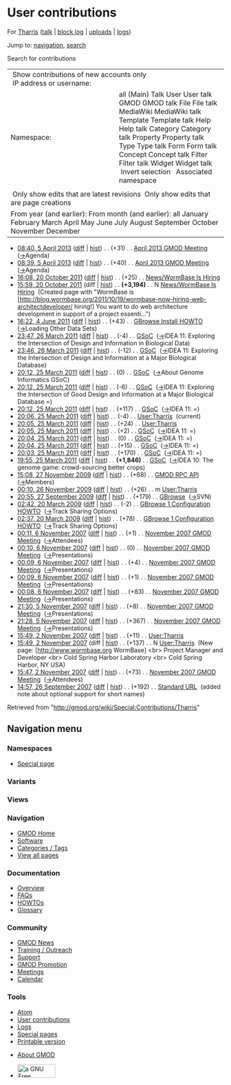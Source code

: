 <div id="mw-page-base" class="noprint">

</div>

<div id="mw-head-base" class="noprint">

</div>

<div id="content" class="mw-body" role="main">

<span id="top"></span>

<div id="mw-js-message" style="display:none;">

</div>



# <span dir="auto">User contributions</span>

<div id="bodyContent">

<div id="contentSub">

For [Tharris](/wiki/User:Tharris "User:Tharris") (<a
href="/mediawiki/index.php?title=User_talk:Tharris&amp;action=edit&amp;redlink=1"
class="new" title="User talk:Tharris (page does not exist)">talk</a> \|
[block
log](/mediawiki/index.php?title=Special:Log/block&page=User%3ATharris "Special:Log/block")
\|
[uploads](/wiki/Special:ListFiles/Tharris "Special:ListFiles/Tharris")
\| [logs](/wiki/Special:Log/Tharris "Special:Log/Tharris"))

</div>

<div id="jump-to-nav" class="mw-jump">

Jump to: [navigation](#mw-navigation), [search](#p-search)

</div>

<div id="mw-content-text">

Search for contributions

<table class="mw-contributions-table">
<colgroup>
<col style="width: 50%" />
<col style="width: 50%" />
</colgroup>
<tbody>
<tr class="odd">
<td colspan="2"> Show contributions of new accounts only<br />
 IP address or username:</td>
</tr>
<tr class="even">
<td class="mw-label">Namespace:</td>
<td>all (Main) Talk User User talk GMOD GMOD talk File File talk
MediaWiki MediaWiki talk Template Template talk Help Help talk Category
Category talk Property Property talk Type Type talk Form Form talk
Concept Concept talk Filter Filter talk Widget Widget talk  
 Invert selection 
 Associated namespace </td>
</tr>
<tr class="odd">
<td colspan="2"></td>
</tr>
<tr class="even">
<td colspan="2"> Only show edits that are latest revisions
 Only show edits that are page creations</td>
</tr>
<tr class="odd">
<td colspan="2">From year (and earlier): From month (and earlier): all
January February March April May June July August September October
November December</td>
</tr>
</tbody>
</table>

- <a
  href="/mediawiki/index.php?title=April_2013_GMOD_Meeting&amp;oldid=23386"
  class="mw-changeslist-date" title="April 2013 GMOD Meeting">08:40, 5
  April 2013</a>
  ([diff](/mediawiki/index.php?title=April_2013_GMOD_Meeting&diff=prev&oldid=23386 "April 2013 GMOD Meeting")
  \|
  [hist](/mediawiki/index.php?title=April_2013_GMOD_Meeting&action=history "April 2013 GMOD Meeting"))
  <span class="mw-changeslist-separator">. .</span>
  <span class="mw-plusminus-pos" dir="ltr"
  title="6,387 bytes after change">(+31)</span>‎
  <span class="mw-changeslist-separator">. .</span>
  <a href="/wiki/April_2013_GMOD_Meeting" class="mw-contributions-title"
  title="April 2013 GMOD Meeting">April 2013 GMOD Meeting</a> ‎
  <span class="comment">([→](/wiki/April_2013_GMOD_Meeting#Agenda "April 2013 GMOD Meeting")‎<span dir="auto"><span class="autocomment">Agenda</span></span>)</span>
- <a
  href="/mediawiki/index.php?title=April_2013_GMOD_Meeting&amp;oldid=23385"
  class="mw-changeslist-date" title="April 2013 GMOD Meeting">08:39, 5
  April 2013</a>
  ([diff](/mediawiki/index.php?title=April_2013_GMOD_Meeting&diff=prev&oldid=23385 "April 2013 GMOD Meeting")
  \|
  [hist](/mediawiki/index.php?title=April_2013_GMOD_Meeting&action=history "April 2013 GMOD Meeting"))
  <span class="mw-changeslist-separator">. .</span>
  <span class="mw-plusminus-pos" dir="ltr"
  title="6,356 bytes after change">(+40)</span>‎
  <span class="mw-changeslist-separator">. .</span>
  <a href="/wiki/April_2013_GMOD_Meeting" class="mw-contributions-title"
  title="April 2013 GMOD Meeting">April 2013 GMOD Meeting</a> ‎
  <span class="comment">([→](/wiki/April_2013_GMOD_Meeting#Agenda "April 2013 GMOD Meeting")‎<span dir="auto"><span class="autocomment">Agenda</span></span>)</span>
- <a
  href="/mediawiki/index.php?title=News/WormBase_Is_Hiring&amp;oldid=19318"
  class="mw-changeslist-date" title="News/WormBase Is Hiring">16:08, 20
  October 2011</a>
  ([diff](/mediawiki/index.php?title=News/WormBase_Is_Hiring&diff=prev&oldid=19318 "News/WormBase Is Hiring")
  \|
  [hist](/mediawiki/index.php?title=News/WormBase_Is_Hiring&action=history "News/WormBase Is Hiring"))
  <span class="mw-changeslist-separator">. .</span>
  <span class="mw-plusminus-pos" dir="ltr"
  title="3,219 bytes after change">(+25)</span>‎
  <span class="mw-changeslist-separator">. .</span>
  <a href="/wiki/News/WormBase_Is_Hiring" class="mw-contributions-title"
  title="News/WormBase Is Hiring">News/WormBase Is Hiring</a> ‎
- <a
  href="/mediawiki/index.php?title=News/WormBase_Is_Hiring&amp;oldid=19317"
  class="mw-changeslist-date" title="News/WormBase Is Hiring">15:59, 20
  October 2011</a> (diff \|
  [hist](/mediawiki/index.php?title=News/WormBase_Is_Hiring&action=history "News/WormBase Is Hiring"))
  <span class="mw-changeslist-separator">. .</span> **(+3,194)**‎
  <span class="mw-changeslist-separator">. .</span> N
  <a href="/wiki/News/WormBase_Is_Hiring" class="mw-contributions-title"
  title="News/WormBase Is Hiring">News/WormBase Is Hiring</a> ‎
  <span class="comment">(Created page with "WormBase is
  \[http://blog.wormbase.org/2011/10/19/wormbase-now-hiring-web-architectdeveloper/
  hiring!\] You want to do web architecture development in support of a
  project essenti…")</span>
- <a
  href="/mediawiki/index.php?title=GBrowse_Install_HOWTO&amp;oldid=17910"
  class="mw-changeslist-date" title="GBrowse Install HOWTO">16:22, 4 June
  2011</a>
  ([diff](/mediawiki/index.php?title=GBrowse_Install_HOWTO&diff=prev&oldid=17910 "GBrowse Install HOWTO")
  \|
  [hist](/mediawiki/index.php?title=GBrowse_Install_HOWTO&action=history "GBrowse Install HOWTO"))
  <span class="mw-changeslist-separator">. .</span>
  <span class="mw-plusminus-pos" dir="ltr"
  title="35,297 bytes after change">(+43)</span>‎
  <span class="mw-changeslist-separator">. .</span>
  <a href="/wiki/GBrowse_Install_HOWTO" class="mw-contributions-title"
  title="GBrowse Install HOWTO">GBrowse Install HOWTO</a> ‎
  <span class="comment">([→](/wiki/GBrowse_Install_HOWTO#Loading_Other_Data_Sets "GBrowse Install HOWTO")‎<span dir="auto"><span class="autocomment">Loading
  Other Data Sets</span></span>)</span>
- <a href="/mediawiki/index.php?title=GSoC&amp;oldid=17461"
  class="mw-changeslist-date" title="GSoC">23:47, 26 March 2011</a>
  ([diff](/mediawiki/index.php?title=GSoC&diff=prev&oldid=17461 "GSoC")
  \| [hist](/mediawiki/index.php?title=GSoC&action=history "GSoC"))
  <span class="mw-changeslist-separator">. .</span>
  <span class="mw-plusminus-neg" dir="ltr"
  title="18,213 bytes after change">(-4)</span>‎
  <span class="mw-changeslist-separator">. .</span>
  <a href="/wiki/GSoC" class="mw-contributions-title"
  title="GSoC">GSoC</a> ‎
  <span class="comment">([→](/wiki/GSoC#IDEA_11:_Exploring_the_Intersection_of_Design_and_Information_in_Biological_Data "GSoC")‎<span dir="auto"><span class="autocomment">IDEA
  11: Exploring the Intersection of Design and Information in Biological
  Data</span></span>)</span>
- <a href="/mediawiki/index.php?title=GSoC&amp;oldid=17460"
  class="mw-changeslist-date" title="GSoC">23:46, 26 March 2011</a>
  ([diff](/mediawiki/index.php?title=GSoC&diff=prev&oldid=17460 "GSoC")
  \| [hist](/mediawiki/index.php?title=GSoC&action=history "GSoC"))
  <span class="mw-changeslist-separator">. .</span>
  <span class="mw-plusminus-neg" dir="ltr"
  title="18,217 bytes after change">(-12)</span>‎
  <span class="mw-changeslist-separator">. .</span>
  <a href="/wiki/GSoC" class="mw-contributions-title"
  title="GSoC">GSoC</a> ‎
  <span class="comment">([→](/wiki/GSoC#IDEA_11:_Exploring_the_Intersection_of_Design_and_Information_at_a_Major_Biological_Database "GSoC")‎<span dir="auto"><span class="autocomment">IDEA
  11: Exploring the Intersection of Design and Information at a Major
  Biological Database</span></span>)</span>
- <a href="/mediawiki/index.php?title=GSoC&amp;oldid=17451"
  class="mw-changeslist-date" title="GSoC">20:12, 25 March 2011</a>
  ([diff](/mediawiki/index.php?title=GSoC&diff=prev&oldid=17451 "GSoC")
  \| [hist](/mediawiki/index.php?title=GSoC&action=history "GSoC"))
  <span class="mw-changeslist-separator">. .</span>
  <span class="mw-plusminus-null" dir="ltr"
  title="18,229 bytes after change">(0)</span>‎
  <span class="mw-changeslist-separator">. .</span>
  <a href="/wiki/GSoC" class="mw-contributions-title"
  title="GSoC">GSoC</a> ‎
  <span class="comment">([→](/wiki/GSoC#About_Genome_Informatics_GSoC "GSoC")‎<span dir="auto"><span class="autocomment">About
  Genome Informatics GSoC</span></span>)</span>
- <a href="/mediawiki/index.php?title=GSoC&amp;oldid=17450"
  class="mw-changeslist-date" title="GSoC">20:12, 25 March 2011</a>
  ([diff](/mediawiki/index.php?title=GSoC&diff=prev&oldid=17450 "GSoC")
  \| [hist](/mediawiki/index.php?title=GSoC&action=history "GSoC"))
  <span class="mw-changeslist-separator">. .</span>
  <span class="mw-plusminus-neg" dir="ltr"
  title="18,229 bytes after change">(-6)</span>‎
  <span class="mw-changeslist-separator">. .</span>
  <a href="/wiki/GSoC" class="mw-contributions-title"
  title="GSoC">GSoC</a> ‎
  <span class="comment">([→](/wiki/GSoC#IDEA_11:_Exploring_the_Intersection_of_Good_Design_and_Information_at_a_Major_Biological_Database_.3D "GSoC")‎<span dir="auto"><span class="autocomment">IDEA
  11: Exploring the Intersection of Good Design and Information at a
  Major Biological Database =</span></span>)</span>
- <a href="/mediawiki/index.php?title=GSoC&amp;oldid=17449"
  class="mw-changeslist-date" title="GSoC">20:12, 25 March 2011</a>
  ([diff](/mediawiki/index.php?title=GSoC&diff=prev&oldid=17449 "GSoC")
  \| [hist](/mediawiki/index.php?title=GSoC&action=history "GSoC"))
  <span class="mw-changeslist-separator">. .</span>
  <span class="mw-plusminus-pos" dir="ltr"
  title="18,235 bytes after change">(+117)</span>‎
  <span class="mw-changeslist-separator">. .</span>
  <a href="/wiki/GSoC" class="mw-contributions-title"
  title="GSoC">GSoC</a> ‎
  <span class="comment">([→](/wiki/GSoC#IDEA_11:_.3D "GSoC")‎<span dir="auto"><span class="autocomment">IDEA
  11: =</span></span>)</span>
- <a href="/mediawiki/index.php?title=User:Tharris&amp;oldid=17448"
  class="mw-changeslist-date" title="User:Tharris">20:06, 25 March
  2011</a>
  ([diff](/mediawiki/index.php?title=User:Tharris&diff=prev&oldid=17448 "User:Tharris")
  \|
  [hist](/mediawiki/index.php?title=User:Tharris&action=history "User:Tharris"))
  <span class="mw-changeslist-separator">. .</span>
  <span class="mw-plusminus-neg" dir="ltr"
  title="194 bytes after change">(-4)</span>‎
  <span class="mw-changeslist-separator">. .</span>
  <a href="/wiki/User:Tharris" class="mw-contributions-title"
  title="User:Tharris">User:Tharris</a> ‎
  <span class="mw-uctop">(current)</span>
- <a href="/mediawiki/index.php?title=User:Tharris&amp;oldid=17447"
  class="mw-changeslist-date" title="User:Tharris">20:05, 25 March
  2011</a>
  ([diff](/mediawiki/index.php?title=User:Tharris&diff=prev&oldid=17447 "User:Tharris")
  \|
  [hist](/mediawiki/index.php?title=User:Tharris&action=history "User:Tharris"))
  <span class="mw-changeslist-separator">. .</span>
  <span class="mw-plusminus-pos" dir="ltr"
  title="198 bytes after change">(+24)</span>‎
  <span class="mw-changeslist-separator">. .</span>
  <a href="/wiki/User:Tharris" class="mw-contributions-title"
  title="User:Tharris">User:Tharris</a> ‎
- <a href="/mediawiki/index.php?title=GSoC&amp;oldid=17446"
  class="mw-changeslist-date" title="GSoC">20:05, 25 March 2011</a>
  ([diff](/mediawiki/index.php?title=GSoC&diff=prev&oldid=17446 "GSoC")
  \| [hist](/mediawiki/index.php?title=GSoC&action=history "GSoC"))
  <span class="mw-changeslist-separator">. .</span>
  <span class="mw-plusminus-pos" dir="ltr"
  title="18,118 bytes after change">(+2)</span>‎
  <span class="mw-changeslist-separator">. .</span>
  <a href="/wiki/GSoC" class="mw-contributions-title"
  title="GSoC">GSoC</a> ‎
  <span class="comment">([→](/wiki/GSoC#IDEA_11:_.3D "GSoC")‎<span dir="auto"><span class="autocomment">IDEA
  11: =</span></span>)</span>
- <a href="/mediawiki/index.php?title=GSoC&amp;oldid=17445"
  class="mw-changeslist-date" title="GSoC">20:04, 25 March 2011</a>
  ([diff](/mediawiki/index.php?title=GSoC&diff=prev&oldid=17445 "GSoC")
  \| [hist](/mediawiki/index.php?title=GSoC&action=history "GSoC"))
  <span class="mw-changeslist-separator">. .</span>
  <span class="mw-plusminus-null" dir="ltr"
  title="18,116 bytes after change">(0)</span>‎
  <span class="mw-changeslist-separator">. .</span>
  <a href="/wiki/GSoC" class="mw-contributions-title"
  title="GSoC">GSoC</a> ‎
  <span class="comment">([→](/wiki/GSoC#IDEA_11:_.3D "GSoC")‎<span dir="auto"><span class="autocomment">IDEA
  11: =</span></span>)</span>
- <a href="/mediawiki/index.php?title=GSoC&amp;oldid=17444"
  class="mw-changeslist-date" title="GSoC">20:04, 25 March 2011</a>
  ([diff](/mediawiki/index.php?title=GSoC&diff=prev&oldid=17444 "GSoC")
  \| [hist](/mediawiki/index.php?title=GSoC&action=history "GSoC"))
  <span class="mw-changeslist-separator">. .</span>
  <span class="mw-plusminus-pos" dir="ltr"
  title="18,116 bytes after change">(+15)</span>‎
  <span class="mw-changeslist-separator">. .</span>
  <a href="/wiki/GSoC" class="mw-contributions-title"
  title="GSoC">GSoC</a> ‎
  <span class="comment">([→](/wiki/GSoC#IDEA_11:_.3D "GSoC")‎<span dir="auto"><span class="autocomment">IDEA
  11: =</span></span>)</span>
- <a href="/mediawiki/index.php?title=GSoC&amp;oldid=17443"
  class="mw-changeslist-date" title="GSoC">20:03, 25 March 2011</a>
  ([diff](/mediawiki/index.php?title=GSoC&diff=prev&oldid=17443 "GSoC")
  \| [hist](/mediawiki/index.php?title=GSoC&action=history "GSoC"))
  <span class="mw-changeslist-separator">. .</span>
  <span class="mw-plusminus-pos" dir="ltr"
  title="18,101 bytes after change">(+170)</span>‎
  <span class="mw-changeslist-separator">. .</span>
  <a href="/wiki/GSoC" class="mw-contributions-title"
  title="GSoC">GSoC</a> ‎
  <span class="comment">([→](/wiki/GSoC#IDEA_11:_.3D "GSoC")‎<span dir="auto"><span class="autocomment">IDEA
  11: =</span></span>)</span>
- <a href="/mediawiki/index.php?title=GSoC&amp;oldid=17442"
  class="mw-changeslist-date" title="GSoC">19:55, 25 March 2011</a>
  ([diff](/mediawiki/index.php?title=GSoC&diff=prev&oldid=17442 "GSoC")
  \| [hist](/mediawiki/index.php?title=GSoC&action=history "GSoC"))
  <span class="mw-changeslist-separator">. .</span> **(+1,846)**‎
  <span class="mw-changeslist-separator">. .</span>
  <a href="/wiki/GSoC" class="mw-contributions-title"
  title="GSoC">GSoC</a> ‎
  <span class="comment">([→](/wiki/GSoC#IDEA_10:_The_genome_game:_crowd-sourcing_better_crops "GSoC")‎<span dir="auto"><span class="autocomment">IDEA
  10: The genome game: crowd-sourcing better crops</span></span>)</span>
- <a href="/mediawiki/index.php?title=GMOD_RPC_API&amp;oldid=10756"
  class="mw-changeslist-date" title="GMOD RPC API">15:08, 27 November
  2009</a>
  ([diff](/mediawiki/index.php?title=GMOD_RPC_API&diff=prev&oldid=10756 "GMOD RPC API")
  \|
  [hist](/mediawiki/index.php?title=GMOD_RPC_API&action=history "GMOD RPC API"))
  <span class="mw-changeslist-separator">. .</span>
  <span class="mw-plusminus-pos" dir="ltr"
  title="23,427 bytes after change">(+68)</span>‎
  <span class="mw-changeslist-separator">. .</span>
  <a href="/wiki/GMOD_RPC_API" class="mw-contributions-title"
  title="GMOD RPC API">GMOD RPC API</a> ‎
  <span class="comment">([→](/wiki/GMOD_RPC_API#Members "GMOD RPC API")‎<span dir="auto"><span class="autocomment">Members</span></span>)</span>
- <a href="/mediawiki/index.php?title=User:Tharris&amp;oldid=10753"
  class="mw-changeslist-date" title="User:Tharris">00:10, 26 November
  2009</a>
  ([diff](/mediawiki/index.php?title=User:Tharris&diff=prev&oldid=10753 "User:Tharris")
  \|
  [hist](/mediawiki/index.php?title=User:Tharris&action=history "User:Tharris"))
  <span class="mw-changeslist-separator">. .</span>
  <span class="mw-plusminus-pos" dir="ltr"
  title="174 bytes after change">(+26)</span>‎
  <span class="mw-changeslist-separator">. .</span> m
  <a href="/wiki/User:Tharris" class="mw-contributions-title"
  title="User:Tharris">User:Tharris</a> ‎
- <a href="/mediawiki/index.php?title=GBrowse&amp;oldid=9712"
  class="mw-changeslist-date" title="GBrowse">20:55, 27 September 2009</a>
  ([diff](/mediawiki/index.php?title=GBrowse&diff=prev&oldid=9712 "GBrowse")
  \|
  [hist](/mediawiki/index.php?title=GBrowse&action=history "GBrowse"))
  <span class="mw-changeslist-separator">. .</span>
  <span class="mw-plusminus-pos" dir="ltr"
  title="7,355 bytes after change">(+179)</span>‎
  <span class="mw-changeslist-separator">. .</span>
  <a href="/wiki/GBrowse" class="mw-contributions-title"
  title="GBrowse">GBrowse</a> ‎
  <span class="comment">([→](/wiki/GBrowse#SVN "GBrowse")‎<span dir="auto"><span class="autocomment">SVN</span></span>)</span>
- <a
  href="/mediawiki/index.php?title=GBrowse_1_Configuration_HOWTO&amp;oldid=8060"
  class="mw-changeslist-date" title="GBrowse 1 Configuration HOWTO">02:42,
  20 March 2009</a>
  ([diff](/mediawiki/index.php?title=GBrowse_1_Configuration_HOWTO&diff=prev&oldid=8060 "GBrowse 1 Configuration HOWTO")
  \|
  [hist](/mediawiki/index.php?title=GBrowse_1_Configuration_HOWTO&action=history "GBrowse 1 Configuration HOWTO"))
  <span class="mw-changeslist-separator">. .</span>
  <span class="mw-plusminus-neg" dir="ltr"
  title="123,363 bytes after change">(-2)</span>‎
  <span class="mw-changeslist-separator">. .</span>
  <a href="/wiki/GBrowse_1_Configuration_HOWTO"
  class="mw-contributions-title"
  title="GBrowse 1 Configuration HOWTO">GBrowse 1 Configuration HOWTO</a>
  ‎
  <span class="comment">([→](/wiki/GBrowse_1_Configuration_HOWTO#Track_Sharing_Options "GBrowse 1 Configuration HOWTO")‎<span dir="auto"><span class="autocomment">Track
  Sharing Options</span></span>)</span>
- <a
  href="/mediawiki/index.php?title=GBrowse_1_Configuration_HOWTO&amp;oldid=8059"
  class="mw-changeslist-date" title="GBrowse 1 Configuration HOWTO">02:37,
  20 March 2009</a>
  ([diff](/mediawiki/index.php?title=GBrowse_1_Configuration_HOWTO&diff=prev&oldid=8059 "GBrowse 1 Configuration HOWTO")
  \|
  [hist](/mediawiki/index.php?title=GBrowse_1_Configuration_HOWTO&action=history "GBrowse 1 Configuration HOWTO"))
  <span class="mw-changeslist-separator">. .</span>
  <span class="mw-plusminus-pos" dir="ltr"
  title="123,365 bytes after change">(+78)</span>‎
  <span class="mw-changeslist-separator">. .</span>
  <a href="/wiki/GBrowse_1_Configuration_HOWTO"
  class="mw-contributions-title"
  title="GBrowse 1 Configuration HOWTO">GBrowse 1 Configuration HOWTO</a>
  ‎
  <span class="comment">([→](/wiki/GBrowse_1_Configuration_HOWTO#Track_Sharing_Options "GBrowse 1 Configuration HOWTO")‎<span dir="auto"><span class="autocomment">Track
  Sharing Options</span></span>)</span>
- <a
  href="/mediawiki/index.php?title=November_2007_GMOD_Meeting&amp;oldid=3317"
  class="mw-changeslist-date" title="November 2007 GMOD Meeting">00:11, 6
  November 2007</a>
  ([diff](/mediawiki/index.php?title=November_2007_GMOD_Meeting&diff=prev&oldid=3317 "November 2007 GMOD Meeting")
  \|
  [hist](/mediawiki/index.php?title=November_2007_GMOD_Meeting&action=history "November 2007 GMOD Meeting"))
  <span class="mw-changeslist-separator">. .</span>
  <span class="mw-plusminus-pos" dir="ltr"
  title="5,652 bytes after change">(+1)</span>‎
  <span class="mw-changeslist-separator">. .</span>
  <a href="/wiki/November_2007_GMOD_Meeting"
  class="mw-contributions-title"
  title="November 2007 GMOD Meeting">November 2007 GMOD Meeting</a> ‎
  <span class="comment">([→](/wiki/November_2007_GMOD_Meeting#Attendees "November 2007 GMOD Meeting")‎<span dir="auto"><span class="autocomment">Attendees</span></span>)</span>
- <a
  href="/mediawiki/index.php?title=November_2007_GMOD_Meeting&amp;oldid=3316"
  class="mw-changeslist-date" title="November 2007 GMOD Meeting">00:10, 6
  November 2007</a>
  ([diff](/mediawiki/index.php?title=November_2007_GMOD_Meeting&diff=prev&oldid=3316 "November 2007 GMOD Meeting")
  \|
  [hist](/mediawiki/index.php?title=November_2007_GMOD_Meeting&action=history "November 2007 GMOD Meeting"))
  <span class="mw-changeslist-separator">. .</span>
  <span class="mw-plusminus-null" dir="ltr"
  title="5,651 bytes after change">(0)</span>‎
  <span class="mw-changeslist-separator">. .</span>
  <a href="/wiki/November_2007_GMOD_Meeting"
  class="mw-contributions-title"
  title="November 2007 GMOD Meeting">November 2007 GMOD Meeting</a> ‎
  <span class="comment">([→](/wiki/November_2007_GMOD_Meeting#Presentations "November 2007 GMOD Meeting")‎<span dir="auto"><span class="autocomment">Presentations</span></span>)</span>
- <a
  href="/mediawiki/index.php?title=November_2007_GMOD_Meeting&amp;oldid=3315"
  class="mw-changeslist-date" title="November 2007 GMOD Meeting">00:09, 6
  November 2007</a>
  ([diff](/mediawiki/index.php?title=November_2007_GMOD_Meeting&diff=prev&oldid=3315 "November 2007 GMOD Meeting")
  \|
  [hist](/mediawiki/index.php?title=November_2007_GMOD_Meeting&action=history "November 2007 GMOD Meeting"))
  <span class="mw-changeslist-separator">. .</span>
  <span class="mw-plusminus-pos" dir="ltr"
  title="5,651 bytes after change">(+4)</span>‎
  <span class="mw-changeslist-separator">. .</span>
  <a href="/wiki/November_2007_GMOD_Meeting"
  class="mw-contributions-title"
  title="November 2007 GMOD Meeting">November 2007 GMOD Meeting</a> ‎
  <span class="comment">([→](/wiki/November_2007_GMOD_Meeting#Presentations "November 2007 GMOD Meeting")‎<span dir="auto"><span class="autocomment">Presentations</span></span>)</span>
- <a
  href="/mediawiki/index.php?title=November_2007_GMOD_Meeting&amp;oldid=3314"
  class="mw-changeslist-date" title="November 2007 GMOD Meeting">00:09, 6
  November 2007</a>
  ([diff](/mediawiki/index.php?title=November_2007_GMOD_Meeting&diff=prev&oldid=3314 "November 2007 GMOD Meeting")
  \|
  [hist](/mediawiki/index.php?title=November_2007_GMOD_Meeting&action=history "November 2007 GMOD Meeting"))
  <span class="mw-changeslist-separator">. .</span>
  <span class="mw-plusminus-pos" dir="ltr"
  title="5,647 bytes after change">(+1)</span>‎
  <span class="mw-changeslist-separator">. .</span>
  <a href="/wiki/November_2007_GMOD_Meeting"
  class="mw-contributions-title"
  title="November 2007 GMOD Meeting">November 2007 GMOD Meeting</a> ‎
  <span class="comment">([→](/wiki/November_2007_GMOD_Meeting#Presentations "November 2007 GMOD Meeting")‎<span dir="auto"><span class="autocomment">Presentations</span></span>)</span>
- <a
  href="/mediawiki/index.php?title=November_2007_GMOD_Meeting&amp;oldid=3313"
  class="mw-changeslist-date" title="November 2007 GMOD Meeting">00:08, 6
  November 2007</a>
  ([diff](/mediawiki/index.php?title=November_2007_GMOD_Meeting&diff=prev&oldid=3313 "November 2007 GMOD Meeting")
  \|
  [hist](/mediawiki/index.php?title=November_2007_GMOD_Meeting&action=history "November 2007 GMOD Meeting"))
  <span class="mw-changeslist-separator">. .</span>
  <span class="mw-plusminus-pos" dir="ltr"
  title="5,646 bytes after change">(+83)</span>‎
  <span class="mw-changeslist-separator">. .</span>
  <a href="/wiki/November_2007_GMOD_Meeting"
  class="mw-contributions-title"
  title="November 2007 GMOD Meeting">November 2007 GMOD Meeting</a> ‎
  <span class="comment">([→](/wiki/November_2007_GMOD_Meeting#Presentations "November 2007 GMOD Meeting")‎<span dir="auto"><span class="autocomment">Presentations</span></span>)</span>
- <a
  href="/mediawiki/index.php?title=November_2007_GMOD_Meeting&amp;oldid=3310"
  class="mw-changeslist-date" title="November 2007 GMOD Meeting">21:30, 5
  November 2007</a>
  ([diff](/mediawiki/index.php?title=November_2007_GMOD_Meeting&diff=prev&oldid=3310 "November 2007 GMOD Meeting")
  \|
  [hist](/mediawiki/index.php?title=November_2007_GMOD_Meeting&action=history "November 2007 GMOD Meeting"))
  <span class="mw-changeslist-separator">. .</span>
  <span class="mw-plusminus-pos" dir="ltr"
  title="4,912 bytes after change">(+8)</span>‎
  <span class="mw-changeslist-separator">. .</span>
  <a href="/wiki/November_2007_GMOD_Meeting"
  class="mw-contributions-title"
  title="November 2007 GMOD Meeting">November 2007 GMOD Meeting</a> ‎
  <span class="comment">([→](/wiki/November_2007_GMOD_Meeting#Presentations "November 2007 GMOD Meeting")‎<span dir="auto"><span class="autocomment">Presentations</span></span>)</span>
- <a
  href="/mediawiki/index.php?title=November_2007_GMOD_Meeting&amp;oldid=3309"
  class="mw-changeslist-date" title="November 2007 GMOD Meeting">21:28, 5
  November 2007</a>
  ([diff](/mediawiki/index.php?title=November_2007_GMOD_Meeting&diff=prev&oldid=3309 "November 2007 GMOD Meeting")
  \|
  [hist](/mediawiki/index.php?title=November_2007_GMOD_Meeting&action=history "November 2007 GMOD Meeting"))
  <span class="mw-changeslist-separator">. .</span>
  <span class="mw-plusminus-pos" dir="ltr"
  title="4,904 bytes after change">(+367)</span>‎
  <span class="mw-changeslist-separator">. .</span>
  <a href="/wiki/November_2007_GMOD_Meeting"
  class="mw-contributions-title"
  title="November 2007 GMOD Meeting">November 2007 GMOD Meeting</a> ‎
  <span class="comment">([→](/wiki/November_2007_GMOD_Meeting#Presentations "November 2007 GMOD Meeting")‎<span dir="auto"><span class="autocomment">Presentations</span></span>)</span>
- <a href="/mediawiki/index.php?title=User:Tharris&amp;oldid=3276"
  class="mw-changeslist-date" title="User:Tharris">15:49, 2 November
  2007</a>
  ([diff](/mediawiki/index.php?title=User:Tharris&diff=prev&oldid=3276 "User:Tharris")
  \|
  [hist](/mediawiki/index.php?title=User:Tharris&action=history "User:Tharris"))
  <span class="mw-changeslist-separator">. .</span>
  <span class="mw-plusminus-pos" dir="ltr"
  title="148 bytes after change">(+11)</span>‎
  <span class="mw-changeslist-separator">. .</span>
  <a href="/wiki/User:Tharris" class="mw-contributions-title"
  title="User:Tharris">User:Tharris</a> ‎
- <a href="/mediawiki/index.php?title=User:Tharris&amp;oldid=3275"
  class="mw-changeslist-date" title="User:Tharris">15:49, 2 November
  2007</a> (diff \|
  [hist](/mediawiki/index.php?title=User:Tharris&action=history "User:Tharris"))
  <span class="mw-changeslist-separator">. .</span>
  <span class="mw-plusminus-pos" dir="ltr"
  title="137 bytes after change">(+137)</span>‎
  <span class="mw-changeslist-separator">. .</span> N
  <a href="/wiki/User:Tharris" class="mw-contributions-title"
  title="User:Tharris">User:Tharris</a> ‎ <span class="comment">(New
  page: \[http://www.wormbase.org WormBase\] \<br\> Project Manager and
  Developer \<br\> Cold Spring Harbor Laboratory \<br\> Cold Spring
  Harbor, NY USA)</span>
- <a
  href="/mediawiki/index.php?title=November_2007_GMOD_Meeting&amp;oldid=3274"
  class="mw-changeslist-date" title="November 2007 GMOD Meeting">15:47, 2
  November 2007</a>
  ([diff](/mediawiki/index.php?title=November_2007_GMOD_Meeting&diff=prev&oldid=3274 "November 2007 GMOD Meeting")
  \|
  [hist](/mediawiki/index.php?title=November_2007_GMOD_Meeting&action=history "November 2007 GMOD Meeting"))
  <span class="mw-changeslist-separator">. .</span>
  <span class="mw-plusminus-pos" dir="ltr"
  title="2,507 bytes after change">(+73)</span>‎
  <span class="mw-changeslist-separator">. .</span>
  <a href="/wiki/November_2007_GMOD_Meeting"
  class="mw-contributions-title"
  title="November 2007 GMOD Meeting">November 2007 GMOD Meeting</a> ‎
  <span class="comment">([→](/wiki/November_2007_GMOD_Meeting#Attendees "November 2007 GMOD Meeting")‎<span dir="auto"><span class="autocomment">Attendees</span></span>)</span>
- <a href="/mediawiki/index.php?title=Standard_URL&amp;oldid=3148"
  class="mw-changeslist-date" title="Standard URL">14:57, 26 September
  2007</a>
  ([diff](/mediawiki/index.php?title=Standard_URL&diff=prev&oldid=3148 "Standard URL")
  \|
  [hist](/mediawiki/index.php?title=Standard_URL&action=history "Standard URL"))
  <span class="mw-changeslist-separator">. .</span>
  <span class="mw-plusminus-pos" dir="ltr"
  title="4,134 bytes after change">(+192)</span>‎
  <span class="mw-changeslist-separator">. .</span>
  <a href="/wiki/Standard_URL" class="mw-contributions-title"
  title="Standard URL">Standard URL</a> ‎ <span class="comment">(added
  note about optional support for short names)</span>

</div>

<div class="printfooter">

Retrieved from "<http://gmod.org/wiki/Special:Contributions/Tharris>"

</div>

<div id="catlinks" class="catlinks catlinks-allhidden">

</div>

<div class="visualClear">

</div>

</div>

</div>

<div id="mw-navigation">

## Navigation menu

<div id="mw-head">



<div id="left-navigation">

<div id="p-namespaces" class="vectorTabs" role="navigation"
aria-labelledby="p-namespaces-label">

### Namespaces

- <span id="ca-nstab-special">[Special
  page](/wiki/Special:Contributions/Tharris "This is a special page, you cannot edit the page itself")</span>

</div>

<div id="p-variants" class="vectorMenu emptyPortlet" role="navigation"
aria-labelledby="p-variants-label">

### 

### Variants[](#)

<div class="menu">

</div>

</div>

</div>

<div id="right-navigation">

<div id="p-views" class="vectorTabs emptyPortlet" role="navigation"
aria-labelledby="p-views-label">

### Views

</div>



</div>



</div>

</div>

</div>

<div id="mw-panel">

<div id="p-logo" role="banner">

<a href="/wiki/Main_Page"
style="background-image: url(http://gmod.org/images/GMOD-cogs.png);"
title="Visit the main page"></a>

</div>

<div id="p-Navigation" class="portal" role="navigation"
aria-labelledby="p-Navigation-label">

### Navigation

<div class="body">

- <span id="n-GMOD-Home">[GMOD Home](/wiki/Main_Page)</span>
- <span id="n-Software">[Software](/wiki/GMOD_Components)</span>
- <span id="n-Categories-.2F-Tags">[Categories /
  Tags](/wiki/Categories)</span>
- <span id="n-View-all-pages">[View all
  pages](/wiki/Special:AllPages)</span>

</div>

</div>

<div id="p-Documentation" class="portal" role="navigation"
aria-labelledby="p-Documentation-label">

### Documentation

<div class="body">

- <span id="n-Overview">[Overview](/wiki/Overview)</span>
- <span id="n-FAQs">[FAQs](/wiki/Category:FAQ)</span>
- <span id="n-HOWTOs">[HOWTOs](/wiki/Category:HOWTO)</span>
- <span id="n-Glossary">[Glossary](/wiki/Glossary)</span>

</div>

</div>

<div id="p-Community" class="portal" role="navigation"
aria-labelledby="p-Community-label">

### Community

<div class="body">

- <span id="n-GMOD-News">[GMOD News](/wiki/GMOD_News)</span>
- <span id="n-Training-.2F-Outreach">[Training /
  Outreach](/wiki/Training_and_Outreach)</span>
- <span id="n-Support">[Support](/wiki/Support)</span>
- <span id="n-GMOD-Promotion">[GMOD
  Promotion](/wiki/GMOD_Promotion)</span>
- <span id="n-Meetings">[Meetings](/wiki/Meetings)</span>
- <span id="n-Calendar">[Calendar](/wiki/Calendar)</span>

</div>

</div>

<div id="p-tb" class="portal" role="navigation"
aria-labelledby="p-tb-label">

### Tools

<div class="body">

- <span id="feedlinks"><a
  href="http://gmod.org/mediawiki/index.php?title=Special:Contributions/Tharris&amp;feed=atom"
  id="feed-atom" class="feedlink" rel="alternate"
  type="application/atom+xml" title="Atom feed for this page">Atom</a></span>
- <span id="t-contributions">[User
  contributions](/wiki/Special:Contributions/Tharris "A list of contributions of this user")</span>
- <span id="t-log">[Logs](/wiki/Special:Log/Tharris)</span>
- <span id="t-specialpages"><a href="/wiki/Special:SpecialPages" accesskey="q"
  title="A list of all special pages [q]">Special pages</a></span>
- <span id="t-print"><a
  href="/mediawiki/index.php?title=Special:Contributions/Tharris&amp;printable=yes"
  rel="alternate" accesskey="p"
  title="Printable version of this page [p]">Printable version</a></span>

</div>

</div>

</div>

</div>

<div id="footer" role="contentinfo">

- <span id="footer-places-about">[About
  GMOD](/wiki/GMOD:About "GMOD:About")</span>

<!-- -->

- <span id="footer-copyrightico">[<img src="http://www.gnu.org/graphics/gfdl-logo-small.png" width="88"
  height="31" alt="a GNU Free Documentation License" />](http://www.gnu.org/licenses/fdl-1.3.html)</span>




</div>
